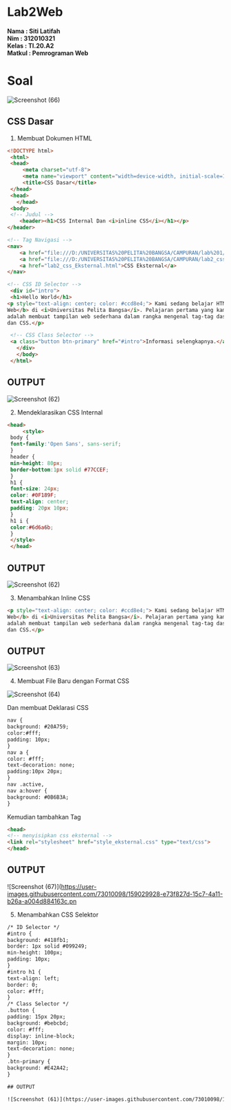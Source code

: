 # Lab2Web

**Nama	   	: Siti Latifah** <br>
**Nim	  	  : 312010321** <br>
**Kelas	  	: TI.20.A2** <br>
**Matkul	  : Pemrograman Web** <br>

# Soal

![Screenshot (66)](https://user-images.githubusercontent.com/73010098/159030944-61f3d41c-ad66-4c23-a749-b8972dd4a6f8.png)

## CSS Dasar

1. Membuat Dokumen HTML

``` html
<!DOCTYPE html>
 <html>
 <head>
     <meta charset="utf-8">
     <meta name="viewport" content="width=device-width, initial-scale=1">
     <title>CSS Dasar</title>
 </head>
 <head>
   </head>
 <body>
 <!-- Judul -->
    <header><h1>CSS Internal Dan <i>inline CSS</i></h1></p>
</header>

<!-- Tag Navigasi -->
<nav>
    <a href="file:///D:/UNIVERSITAS%20PELITA%20BANGSA/CAMPURAN/lab%201/lab1_tag_dasar%20.html">HTML Dasar</a>
    <a href="file:///D:/UNIVERSITAS%20PELITA%20BANGSA/CAMPURAN/lab2_css_dasar.html">CSS Dasar</a>
    <a href="lab2_css_Eksternal.html">CSS Eksternal</a>
</nav>

<!-- CSS ID Selector -->
 <div id="intro">
 <h1>Hello World</h1>
<p style="text-align: center; color: #ccd8e4;"> Kami sedang belajar HTML dan CSS dasar, pada mata kuliah <b>Pemrograman 
Web</b> di <i>Universitas Pelita Bangsa</i>. Pelajaran pertama yang kami dapat 
adalah membuat tampilan web sederhana dalam rangka mengenal tag-tag dasar HTML 
dan CSS.</p>

 <!-- CSS Class Selector -->
 <a class="button btn-primary" href="#intro">Informasi selengkapnya.</a>
   </div>
   </body>
 </html>
```

## OUTPUT

![Screenshot (62)](https://user-images.githubusercontent.com/73010098/159027473-9b91afb4-0189-40e0-83b2-dc2c6a613ae0.png)

2. Mendeklarasikan CSS Internal

``` html
<head>
     <style>
 body {
 font-family:'Open Sans', sans-serif;
 }
 header {
 min-height: 80px;
 border-bottom:1px solid #77CCEF;
 }
 h1 {
 font-size: 24px;
 color: #0F189F;
 text-align: center;
 padding: 20px 10px;
 }
 h1 i {
 color:#6d6a6b;
 }
 </style>
 </head>
```

## OUTPUT

![Screenshot (62)](https://user-images.githubusercontent.com/73010098/159027998-1f7de1de-a72c-47c5-abd4-c7c0c36ef8d1.png)

3. Menambahkan Inline CSS

``` html
<p style="text-align: center; color: #ccd8e4;"> Kami sedang belajar HTML dan CSS dasar, pada mata kuliah <b>Pemrograman 
Web</b> di <i>Universitas Pelita Bangsa</i>. Pelajaran pertama yang kami dapat 
adalah membuat tampilan web sederhana dalam rangka mengenal tag-tag dasar HTML 
dan CSS.</p>
```

## OUTPUT

![Screenshot (63)](https://user-images.githubusercontent.com/73010098/159028466-d900cf3b-675b-4b2f-840c-f00959829bb1.png)

4. Membuat File Baru dengan Format CSS

![Screenshot (64)](https://user-images.githubusercontent.com/73010098/159028581-bc3c8696-eb12-40ac-b437-95808f8f12dc.png)
 
 Dan membuat Deklarasi CSS
 
 ``` html
nav {
background: #20A759;
color:#fff;
padding: 10px;
}
nav a {
color: #fff;
text-decoration: none;
padding:10px 20px;
}
nav .active,
nav a:hover {
background: #0B6B3A;
}
```
Kemudian tambahkan Tag <link>

``` html
<head>
<!-- menyisipkan css eksternal -->
<link rel="stylesheet" href="style_eksternal.css" type="text/css">
</head>
```
## OUTPUT

![Screenshot (67)](https://user-images.githubusercontent.com/73010098/159029928-e73f827d-15c7-4a11-b26a-a004d884163c.pn

5. Menambahkan CSS Selektor
``` html
/* ID Selector */
#intro {
background: #418fb1;
border: 1px solid #099249;
min-height: 100px;
padding: 10px;
}
#intro h1 {
text-align: left;
border: 0;
color: #fff;
}
/* Class Selector */
.button {
padding: 15px 20px;
background: #bebcbd;
color: #fff;
display: inline-block;
margin: 10px;
text-decoration: none;
}
.btn-primary {
background: #E42A42;
}

## OUTPUT

![Screenshot (61)](https://user-images.githubusercontent.com/73010098/159030692-eafd09b2-de11-4f0d-8747-193bed8d3f3b.png)











